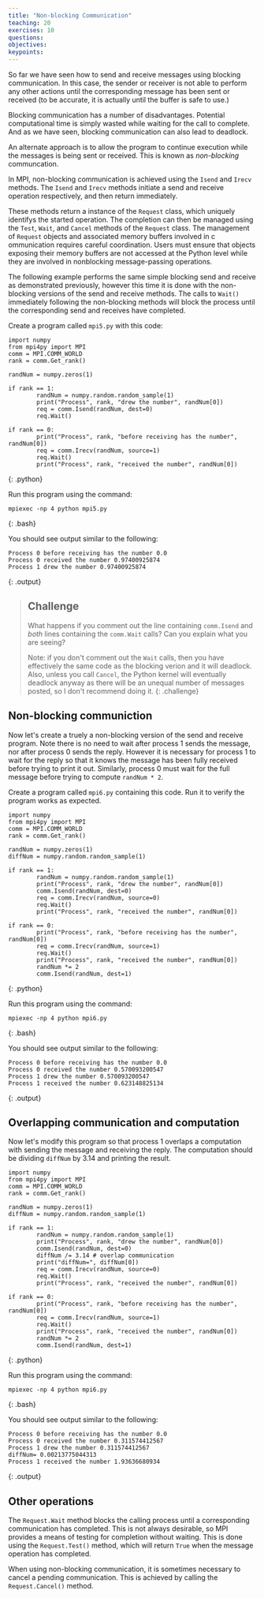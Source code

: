```yaml
---
title: "Non-blocking Communication"
teaching: 20
exercises: 10
questions:
objectives:
keypoints:
---
```

So far we have seen how to send and receive messages using blocking communication. In this case, the sender or receiver is not able to perform any 
other actions until the corresponding message has been sent or received (to be accurate, it is actually until the buffer is safe to use.)

Blocking communication has a number of disadvantages. Potential computational time is simply wasted while waiting for the call to complete. And as we 
have seen, blocking communication can also lead to deadlock.

An alternate approach is to allow the program to continue execution while the messages is being sent or received. This is known as *non-blocking* 
communcation.

In MPI, non-blocking communication is achieved using the `Isend` and `Irecv` methods. The `Isend` and `Irecv` methods initiate a send and receive 
operation respectively, and then return immediately.

These methods return a instance of the `Request` class, which uniquely identifys the started operation. The completion can then be managed using the 
`Test`, `Wait`, and `Cancel` methods of the `Request` class. The management of `Request` objects and associated memory buffers involved in c
ommunication requires careful coordination. Users must ensure that objects exposing their memory buffers are not accessed at the Python level 
while they are involved in nonblocking message-passing operations.

The following example performs the same simple blocking send and receive as demonstrated previously, however this time it is done with the 
non-blocking versions of the send and receive methods. The calls to `Wait()` immediately following the non-blocking methods will block the
process until the corresponding send and receives have completed.

Create a program called `mpi5.py` with this code:

~~~
import numpy
from mpi4py import MPI
comm = MPI.COMM_WORLD
rank = comm.Get_rank()

randNum = numpy.zeros(1)

if rank == 1:
        randNum = numpy.random.random_sample(1)
        print("Process", rank, "drew the number", randNum[0])
        req = comm.Isend(randNum, dest=0)
        req.Wait()
        
if rank == 0:
        print("Process", rank, "before receiving has the number", randNum[0])
        req = comm.Irecv(randNum, source=1)
        req.Wait()
        print("Process", rank, "received the number", randNum[0])
~~~
{: .python}

Run this program using the command:

~~~
mpiexec -np 4 python mpi5.py
~~~
{: .bash}

You should see output similar to the following:

~~~     
Process 0 before receiving has the number 0.0
Process 0 received the number 0.97400925874
Process 1 drew the number 0.97400925874
~~~
{: .output}

> ## Challenge
> What happens if you comment out the line containing `comm.Isend` and *both* lines containing the `comm.Wait` calls? Can you explain what you 
> are seeing?
> 
> Note: if you don't comment out the `Wait` calls, then you have effectively the same code as the blocking verion and it will deadlock. 
> Also, unless you call `Cancel`, the Python kernel will eventually deadlock anyway as there will be an unequal number of messages posted, 
> so I don't recommend doing it.
{: .challenge}

## Non-blocking communiction

Now let's create a truely a non-blocking version of the send and receive program. Note there is no need to wait after process 1 sends the message, 
nor after process 0 sends the reply. However it is necessary for process 1 to wait for the reply so that it knows the message has been fully 
received before trying to print it out. Similarly, process 0 must wait for the full message before trying to compute `randNum * 2`. 

Create a program called `mpi6.py` containing this code. Run it to verify the program works as expected.

~~~
import numpy
from mpi4py import MPI
comm = MPI.COMM_WORLD
rank = comm.Get_rank()

randNum = numpy.zeros(1)
diffNum = numpy.random.random_sample(1)

if rank == 1:
        randNum = numpy.random.random_sample(1)
        print("Process", rank, "drew the number", randNum[0])
        comm.Isend(randNum, dest=0)
        req = comm.Irecv(randNum, source=0)
        req.Wait()
        print("Process", rank, "received the number", randNum[0])
        
if rank == 0:
        print("Process", rank, "before receiving has the number", randNum[0])
        req = comm.Irecv(randNum, source=1)
        req.Wait()
        print("Process", rank, "received the number", randNum[0])
        randNum *= 2
        comm.Isend(randNum, dest=1)
~~~
{: .python}

Run this program using the command:

~~~
mpiexec -np 4 python mpi6.py
~~~
{: .bash}

You should see output similar to the following:

~~~
Process 0 before receiving has the number 0.0
Process 0 received the number 0.570093200547
Process 1 drew the number 0.570093200547
Process 1 received the number 0.623148825134
~~~
{: .output}

## Overlapping communication and computation

Now let's modify this program so that process 1 overlaps a computation with sending the message and receiving the reply. The computation should be 
dividing `diffNum` by 3.14 and printing the result.

~~~
import numpy
from mpi4py import MPI
comm = MPI.COMM_WORLD
rank = comm.Get_rank()
​
randNum = numpy.zeros(1)
diffNum = numpy.random.random_sample(1)
​
if rank == 1:
        randNum = numpy.random.random_sample(1)
        print("Process", rank, "drew the number", randNum[0])
        comm.Isend(randNum, dest=0)
        diffNum /= 3.14 # overlap communication
        print("diffNum=", diffNum[0])
        req = comm.Irecv(randNum, source=0)
        req.Wait()
        print("Process", rank, "received the number", randNum[0])
​
if rank == 0:
        print("Process", rank, "before receiving has the number", randNum[0])
        req = comm.Irecv(randNum, source=1)
        req.Wait()
        print("Process", rank, "received the number", randNum[0])
        randNum *= 2
        comm.Isend(randNum, dest=1)
~~~
{: .python}

Run this program using the command:

~~~
mpiexec -np 4 python mpi6.py
~~~
{: .bash}

You should see output similar to the following:

~~~
Process 0 before receiving has the number 0.0
Process 0 received the number 0.311574412567
Process 1 drew the number 0.311574412567
diffNum= 0.00213775044313
Process 1 received the number 1.93636680934
~~~
{: .output}

## Other operations

The `Request.Wait` method blocks the calling process until a corresponding communication has completed. This is not always desirable, so MPI provides
a means of testing for completion without waiting. This is done using the `Request.Test()` method, which will return `True` when the message 
operation has completed. 

When using non-blocking communication, it is sometimes necessary to cancel a pending communication. This is achieved by calling the `Request.Cancel()`
method.